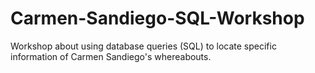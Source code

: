 # Carmen-Sandiego-SQL-Workshop
Workshop about using database queries (SQL) to locate specific information of Carmen Sandiego's whereabouts.
